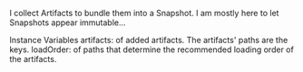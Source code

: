 I collect Artifacts to bundle them into a Snapshot. I am mostly here to let Snapshots appear immutable...

Instance Variables
	artifacts:		<Dictionary> of added artifacts. The artifacts' paths are the keys.
	loadOrder:		<SequenceableCollection> of paths that determine the recommended loading order of the artifacts.